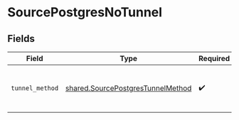 # SourcePostgresNoTunnel


## Fields

| Field                                                                                  | Type                                                                                   | Required                                                                               | Description                                                                            |
| -------------------------------------------------------------------------------------- | -------------------------------------------------------------------------------------- | -------------------------------------------------------------------------------------- | -------------------------------------------------------------------------------------- |
| `tunnel_method`                                                                        | [shared.SourcePostgresTunnelMethod](../../models/shared/sourcepostgrestunnelmethod.md) | :heavy_check_mark:                                                                     | No ssh tunnel needed to connect to database                                            |